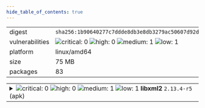 ```yaml
---
hide_table_of_contents: true
---
```


<table>
<tr><td>digest</td><td><code>sha256:1b90640277c7ddde8db3e8db3279ac50607d92da1649ea2307bf8bbd4d36d20f</code></td><tr><tr><td>vulnerabilities</td><td><img alt="critical: 0" src="https://img.shields.io/badge/critical-0-lightgrey"/> <img alt="high: 0" src="https://img.shields.io/badge/high-0-lightgrey"/> <img alt="medium: 1" src="https://img.shields.io/badge/medium-1-fbb552"/> <img alt="low: 1" src="https://img.shields.io/badge/low-1-fce1a9"/> <!-- unspecified: 0 --></td></tr>
<tr><td>platform</td><td>linux/amd64</td></tr>
<tr><td>size</td><td>75 MB</td></tr>
<tr><td>packages</td><td>83</td></tr>
</table>
</details></table>
</details>

<table>
<tr><td valign="top">
<details><summary><img alt="critical: 0" src="https://img.shields.io/badge/C-0-lightgrey"/> <img alt="high: 0" src="https://img.shields.io/badge/H-0-lightgrey"/> <img alt="medium: 1" src="https://img.shields.io/badge/M-1-fbb552"/> <img alt="low: 1" src="https://img.shields.io/badge/L-1-fce1a9"/> <!-- unspecified: 0 --><strong>libxml2</strong> <code>2.13.4-r5</code> (apk)</summary>

<small><code>pkg:apk/alpine/libxml2@2.13.4-r5?os_name=alpine&os_version=3.21</code></small><br/>
<a href="https://scout.docker.com/v/CVE-2025-32414?s=alpine&n=libxml2&ns=alpine&t=apk&osn=alpine&osv=3.21&vr=%3C2.13.4-r6"><img alt="medium : CVE--2025--32414" src="https://img.shields.io/badge/CVE--2025--32414-lightgrey?label=medium%20&labelColor=fbb552"/></a> 

<table>
<tr><td>Affected range</td><td><code>&lt;2.13.4-r6</code></td></tr>
<tr><td>Fixed version</td><td><code>2.13.4-r6</code></td></tr>
<tr><td>EPSS Score</td><td><code>0.036%</code></td></tr>
<tr><td>EPSS Percentile</td><td><code>9th percentile</code></td></tr>
</table>

<details><summary>Description</summary>
<blockquote>



</blockquote>
</details>

<a href="https://scout.docker.com/v/CVE-2025-32415?s=alpine&n=libxml2&ns=alpine&t=apk&osn=alpine&osv=3.21&vr=%3C2.13.4-r6"><img alt="low : CVE--2025--32415" src="https://img.shields.io/badge/CVE--2025--32415-lightgrey?label=low%20&labelColor=fce1a9"/></a> 

<table>
<tr><td>Affected range</td><td><code>&lt;2.13.4-r6</code></td></tr>
<tr><td>Fixed version</td><td><code>2.13.4-r6</code></td></tr>
<tr><td>EPSS Score</td><td><code>0.045%</code></td></tr>
<tr><td>EPSS Percentile</td><td><code>14th percentile</code></td></tr>
</table>

<details><summary>Description</summary>
<blockquote>



</blockquote>
</details>
</details></td></tr>
</table>

